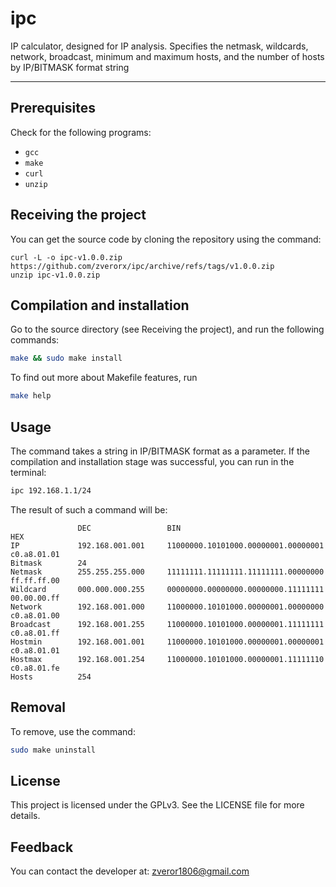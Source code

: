 # ipc

IP calculator, designed for IP analysis.
Specifies the netmask, wildcards, network, broadcast, minimum and maximum hosts, and the number of hosts by IP/BITMASK format string

---
## Prerequisites
Check for the following programs:
* `gcc`
* `make`
* `curl`
* `unzip`

## Receiving the project
You can get the source code by cloning the repository using the command:
```
curl -L -o ipc-v1.0.0.zip https://github.com/zverorx/ipc/archive/refs/tags/v1.0.0.zip
unzip ipc-v1.0.0.zip
```

## Compilation and installation
 Go to the source directory (see Receiving the project), and run the following commands:
```bash
make && sudo make install
```

To find out more about Makefile features, run 
```bash
make help
```

## Usage
The command takes a string in IP/BITMASK format as a parameter. 
If the compilation and installation stage was successful, you can run in the terminal:
```bash
ipc 192.168.1.1/24
```
The result of such a command will be:
```
               DEC                 BIN                                     HEX        
IP             192.168.001.001     11000000.10101000.00000001.00000001     c0.a8.01.01
Bitmask        24
Netmask        255.255.255.000     11111111.11111111.11111111.00000000     ff.ff.ff.00     
Wildcard       000.000.000.255     00000000.00000000.00000000.11111111     00.00.00.ff     
Network        192.168.001.000     11000000.10101000.00000001.00000000     c0.a8.01.00     
Broadcast      192.168.001.255     11000000.10101000.00000001.11111111     c0.a8.01.ff     
Hostmin        192.168.001.001     11000000.10101000.00000001.00000001     c0.a8.01.01     
Hostmax        192.168.001.254     11000000.10101000.00000001.11111110     c0.a8.01.fe     
Hosts          254
```

## Removal
To remove, use the command:
```bash
sudo make uninstall
```
## License
This project is licensed under the GPLv3. See the LICENSE file for more details.

## Feedback
You can contact the developer at: zveror1806@gmail.com